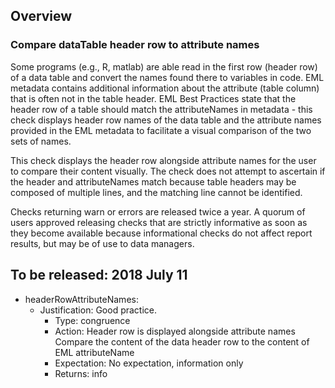 ## Overview
### Compare dataTable header row to attribute names
Some programs (e.g., R, matlab) are able read in the first row (header row) of a data table and convert the names found there to variables in code. EML metadata contains additional information about the attribute (table column) that is often not in the table header. EML Best Practices state that the header row of a table should match the attributeNames in metadata - this check displays header row names of the data table and the attribute names provided in the EML metadata to facilitate a visual comparison of the two sets of names. 

This check displays the header row alongside attribute names for the user to compare their content visually. The check does not attempt to ascertain if the header and attributeNames match because table headers may be composed of multiple lines, and the matching line cannot be identified. 

Checks returning warn or errors are released twice a year. A quorum of users approved releasing checks that are strictly informative as soon as they become available because informational checks do not affect report results, but may be of use to data managers.

## To be released: 2018 July 11
- headerRowAttributeNames:
  - Justification:  Good practice. 
    - Type: congruence
    - Action: Header row is displayed alongside attribute names	Compare the content of the data header row to the content of EML attributeName
    - Expectation: No expectation, information only
    - Returns: info

